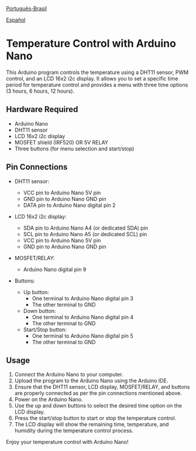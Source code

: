 [Português-Brasil](README.pt-br.md)

[Español](README.es.md)

# Temperature Control with Arduino Nano

This Arduino program controls the temperature using a DHT11 sensor, PWM control, and an LCD 16x2 i2c display. It allows you to set a specific time period for temperature control and provides a menu with three time options (3 hours, 6 hours, 12 hours).

## Hardware Required

- Arduino Nano
- DHT11 sensor
- LCD 16x2 i2c display
- MOSFET shield (IRF520) OR 5V RELAY
- Three buttons (for menu selection and start/stop)

## Pin Connections

- DHT11 sensor:
  - VCC pin to Arduino Nano 5V pin
  - GND pin to Arduino Nano GND pin
  - DATA pin to Arduino Nano digital pin 2

- LCD 16x2 i2c display:
  - SDA pin to Arduino Nano A4 (or dedicated SDA) pin
  - SCL pin to Arduino Nano A5 (or dedicated SCL) pin
  - VCC pin to Arduino Nano 5V pin
  - GND pin to Arduino Nano GND pin

- MOSFET/RELAY:
  - Arduino Nano digital pin 9
 

- Buttons:
  - Up button:
    - One terminal to Arduino Nano digital pin 3
    - The other terminal to GND
  - Down button:
    - One terminal to Arduino Nano digital pin 4
    - The other terminal to GND
  - Start/Stop button:
    - One terminal to Arduino Nano digital pin 5
    - The other terminal to GND

## Usage

1. Connect the Arduino Nano to your computer.
2. Upload the program to the Arduino Nano using the Arduino IDE.
3. Ensure that the DHT11 sensor, LCD display, MOSFET/RELAY, and buttons are properly connected as per the pin connections mentioned above.
4. Power on the Arduino Nano.
5. Use the up and down buttons to select the desired time option on the LCD display.
6. Press the start/stop button to start or stop the temperature control.
7. The LCD display will show the remaining time, temperature, and humidity during the temperature control process.

Enjoy your temperature control with Arduino Nano!
